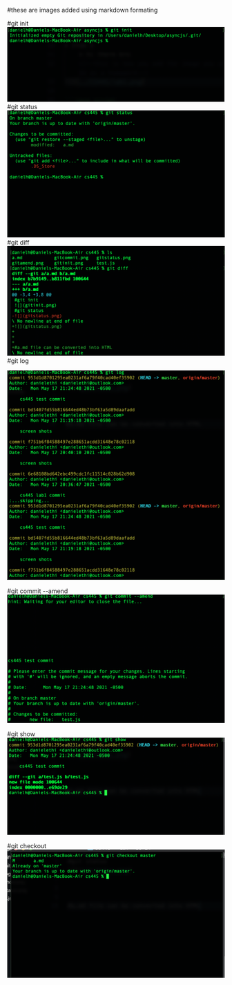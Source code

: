 #these are images added using markdown formating 

#git init
![](gitinit.png)
#git status
![](gitstatus.png)
#git diff
![](gitdiff.png)
#git log

![](gitlog.png)


#git commit --amend
![](gitamend.png)

#git show
![](gitshow.png)

#git checkout
![](checkout.png)




